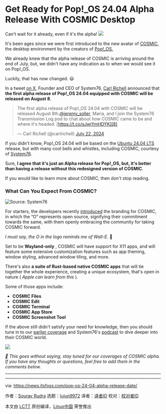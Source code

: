 [#]: subject: "Get Ready for Pop!_OS 24.04 Alpha Release With COSMIC Desktop"
[#]: via: "https://news.itsfoss.com/pop-os-24-04-alpha-release-date/"
[#]: author: "Sourav Rudra https://news.itsfoss.com/author/sourav/"
[#]: collector: "lujun9972/lctt-scripts-1705972010"
[#]: translator: " "
[#]: reviewer: " "
[#]: publisher: " "
[#]: url: " "

Get Ready for Pop!_OS 24.04 Alpha Release With COSMIC Desktop
======
Can't wait for it already, even if it's the alpha!
[![][1]][2]

It's been ages since we were first introduced to the new avatar of [COSMIC][3], the desktop environment by the creators of [Pop!_OS.][4]

We already knew that the alpha release of COSMIC is arriving around the end of July, but, we didn't have any indication as to when we would see it on Pop!_OS.

Luckily, that has now changed. 😃

In a tweet [on X][5], Founder and CEO of System76, [Carl Richell][6] announced that **the first alpha release of Pop!_OS 24.04 equipped with COSMIC will be released on August 8**.

> The first alpha release of Pop!_OS 24.04 with COSMIC will be released August 8th.[@jeremy_soller][7], Maria, and I join the System76 Transmission Log pod to chat about how COSMIC came to be and where it's headed. [https://t.co/sJwiYmHDYK][8]
>
> — Carl Richell (@carlrichell) [July 22, 2024][9]

If you didn't know, Pop!_OS 24.04 will be based on the [Ubuntu 24.04 LTS][10] release, but with many cool bells and whistles, including COSMIC, courtesy of [System76][11].

Sure, **I agree that it's just an Alpha release for Pop!_OS, but, it's better than having a release without this redesigned version of COSMIC**.

If you would like to learn more about COSMIC, then don't stop reading.

### What Can You Expect From COSMIC?

![Source: System76][12]

For starters, the developers recently [introduced][13] the branding for COSMIC, in which the “O” represents open source, signifying their commitment towards the same, with them openly embracing the community for taking COSMIC forward.

_I must say, the O in the logo reminds me of Wall-E._ 🤖

Set to be **Wayland-only** , COSMIC will have support for X11 apps, and will feature some extensive customization features such as app theming, window styling, advanced window tiling, and more.

There's also **a suite of Rust-based native COSMIC apps** that will tie together the whole experience, creating a unique ecosystem, that's open in nature ( _Apple can learn from this_ ).

Some of those apps include:

  * **COSMIC Files**
  * **COSMIC Edit**
  * **COSMIC Terminal**
  * **COSMIC App Store**
  * **COSMIC Screenshot Tool**



If the above still didn't satisfy your need for knowledge, then you should tune in to our [earlier coverage][14] and System76's [podcast][15] to dive deeper into their COSMIC world.

![][16]

_💬 This goes without saying, stay tuned for our coverages of COSMIC alpha. If you have any thoughts or questions, feel free to add them in the comments below._

* * *

--------------------------------------------------------------------------------

via: https://news.itsfoss.com/pop-os-24-04-alpha-release-date/

作者：[Sourav Rudra][a]
选题：[lujun9972][b]
译者：[译者ID](https://github.com/译者ID)
校对：[校对者ID](https://github.com/校对者ID)

本文由 [LCTT](https://github.com/LCTT/TranslateProject) 原创编译，[Linux中国](https://linux.cn/) 荣誉推出

[a]: https://news.itsfoss.com/author/sourav/
[b]: https://github.com/lujun9972
[1]: https://news.itsfoss.com/assets/images/pikapods-banner-v3.webp
[2]: https://www.pikapods.com/?utm_campaign=banner-2024-05&utm_source=itsfoss
[3]: https://github.com/pop-os/cosmic
[4]: https://pop.system76.com/
[5]: https://x.com/carlrichell/status/1815498238285562127
[6]: https://www.linkedin.com/in/carl-richell-9435781/
[7]: https://twitter.com/jeremy_soller?ref_src=twsrc%5Etfw
[8]: https://t.co/sJwiYmHDYK
[9]: https://twitter.com/carlrichell/status/1815498238285562127?ref_src=twsrc%5Etfw
[10]: https://news.itsfoss.com/ubuntu-24-04-lts/
[11]: https://system76.com/
[12]: https://news.itsfoss.com/content/images/2024/07/Cosmic_Poster.png
[13]: https://blog.system76.com/post/cosmic-branding
[14]: https://news.itsfoss.com/pop-os-cosmic/
[15]: https://system76.transistor.fm/10
[16]: https://news.itsfoss.com/content/images/size/w256h256/2022/08/android-chrome-192x192.png
